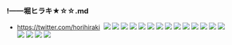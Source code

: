 ### !——堀ヒラキ★☆☆.md
- https://twitter.com/horihiraki
![]()
![](https://pbs.twimg.com/media/EErNw5FVUAAcBPW?format=jpg&name=4096x4096)
![](https://pbs.twimg.com/media/EErNxLSU0AEbbat?format=jpg&name=4096x4096)
![](https://pbs.twimg.com/media/EDCzE8FWkAAfZ0F?format=png&name=4096x4096)
![](https://pbs.twimg.com/media/EDCzE8NXkAEjJ7k?format=png&name=4096x4096)
![](https://pbs.twimg.com/media/EA-Ym4qUYAAyNfn?format=jpg&name=4096x4096)
![](https://pbs.twimg.com/media/EA-YnRCU8AE2rk0?format=jpg&name=4096x4096)
![](https://pbs.twimg.com/media/EA-YnptUEAAkrT3?format=jpg&name=4096x4096)
![](https://pbs.twimg.com/media/D-ovSBBU0AAOgqs?format=png&name=4096x4096)
![](https://pbs.twimg.com/media/D-UansFUcAA4RWQ?format=jpg&name=4096x4096)
![](https://pbs.twimg.com/media/D-UaoH0UwAA51hD?format=jpg&name=4096x4096)
![](https://pbs.twimg.com/media/D96pj93UEAAWtBW?format=jpg&name=4096x4096)
![](https://pbs.twimg.com/media/D8EKBd4UIAUnDdC?format=jpg&name=4096x4096)
![](https://pbs.twimg.com/media/D6X_SpYU0AAW9gO?format=jpg&name=4096x4096)
![](https://pbs.twimg.com/media/D5Akc2vVUAAAhh-?format=png&name=4096x4096)
![](https://pbs.twimg.com/media/Dx7Bi_9UcAMZiAf?format=jpg&name=4096x4096)
![](https://img.dlsite.jp/modpub/images2/work/doujin/RJ172000/RJ171081_img_main.jpg)
![](https://img.dlsite.jp/modpub/images2/work/doujin/RJ172000/RJ171081_img_smp1.jpg)
![](https://img.dlsite.jp/modpub/images2/work/doujin/RJ172000/RJ171081_img_smp3.jpg)
